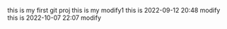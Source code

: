 this is my first git proj
this is my modify1
this is  2022-09-12 20:48 modify
this is 2022-10-07 22:07 modify
